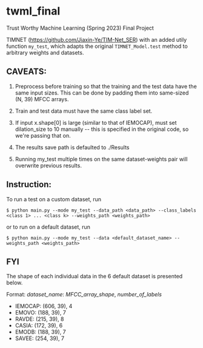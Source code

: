 # twml_final
Trust Worthy Machine Learning (Spring 2023) Final Project

TIMNET (https://github.com/Jiaxin-Ye/TIM-Net_SER) with an added utily function `my_test`, which adapts the original `TIMNET_Model.test` method to arbitrary weights and datasets.

## CAVEATS:

1. Preprocess before training so that the training and the test data have the same input sizes. This can be done by padding them into same-sized (N, 39) MFCC arrays.


2. Train and test data must have the same class label set.


3. If input x.shape[0] is large (similar to that of IEMOCAP), must set dilation_size to 10 manually -- this is specified in the original code, so we're passing that on.


4. The results save path is defaulted to ./Results


5. Running my_test multiple times on the same dataset-weights pair will overwrite previous results.


## Instruction:

To run a test on a custom dataset, run

```
$ python main.py --mode my_test --data_path <data_path> --class_labels <class 1> ... <class k> --weights_path <weights_path>
```

or to run on a default dataset, run

```
$ python main.py --mode my_test --data <default_dataset_name> --weights_path <weights_path>
```


## FYI

The shape of each individual data in the 6 default dataset is presented below. 

Format: _dataset_name_: _MFCC_array_shape_, _number_of_labels_

- IEMOCAP: (606, 39), 4
- EMOVO: (188, 39), 7
- RAVDE: (215, 39), 8
- CASIA: (172, 39), 6
- EMODB: (188, 39), 7
- SAVEE: (254, 39), 7
